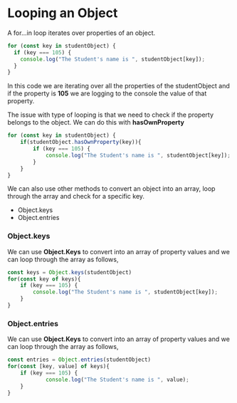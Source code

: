 # Looping an Object
A for...in loop iterates over properties of an object.

```javascript
for (const key in studentObject) {
  if (key === 105) {
    console.log("The Student's name is ", studentObject[key]);
  }
}
```
In this code we are iterating over all the properties of the studentObject and if the property is __105__ we are logging to the console the value of that property.

The issue with type of looping is that we need to check if the property belongs to the object. We can do this with **hasOwnProperty**
```javascript
for (const key in studentObject) {
	if(studentObject.hasOwnProperty(key)){
		if (key === 105) {
    		console.log("The Student's name is ", studentObject[key]);
  		}
	}
}
```

We can also use other methods to convert an object into an array, loop through the array and check for a specific key.
- Object.keys
- Object.entries

### Object.keys
We can use **Object.Keys** to convert into an array of property values and we can loop through the array as follows,
```javascript
const keys = Object.keys(studentObject)
for(const key of keys){
	if (key === 105) {
		console.log("The Student's name is ", studentObject[key]);
	}
}
```

### Object.entries
We can use **Object.Keys** to convert into an array of property values and we can loop through the array as follows,
```javascript
const entries = Object.entries(studentObject)
for(const [key, value] of keys){
	if (key === 105) {
    		console.log("The Student's name is ", value);
  	}
}
```
